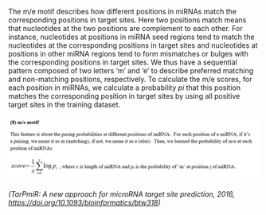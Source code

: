 
The m/e motif describes how different positions in miRNAs match the corresponding positions in target sites. Here two positions match means that nucleotides at the two positions are complement to each other. For instance, nucleotides at positions in miRNA seed regions tend to match the nucleotides at the corresponding positions in target sites and nucleotides at positions in other miRNA regions tend to form mismatches or bulges with the corresponding positions in target sites. We thus have a sequential pattern composed of two letters ‘m’ and ‘e’ to describe preferred matching and non-matching positions, respectively. To calculate the m/e scores, for each position in miRNAs, we calculate a probability _pi_ that this position matches the corresponding position in target sites by using all positive target sites in the training dataset.  



  ![](../images/me_motif.png)

*(TarPmiR: A new approach for microRNA target site prediction, 2016, https://doi.org/10.1093/bioinformatics/btw318)*